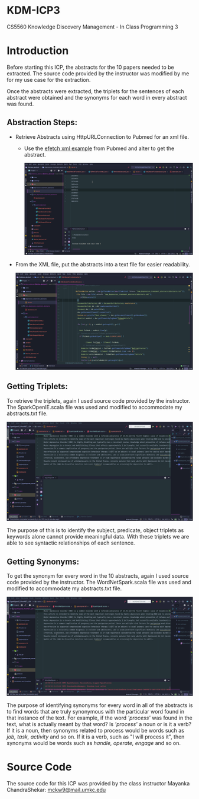 # KDM-ICP3

CS5560 Knowledge Discovery Management - In Class Programming 3



# Introduction

Before starting this ICP, the abstracts for the 10 papers needed to be extracted. The source code provided by the instructor was modified by me for my use case for the extraction.

Once the abstracts were extracted, the triplets for the sentences of each abstract were obtained and the synonyms for each word in every abstract was found.




## Abstraction Steps:

- Retrieve Abstracts using HttpURLConnection to Pubmed for an xml file.

  - Use the [efetch xml example](https://dataguide.nlm.nih.gov/eutilities/utilities.html#efetch) from Pubmed and alter to get the abstract.

    ![Abstract_extraction_xml](../docs/KDM-ICP3/Abstract_extraction_xml.gif)

- From the XML file, put the abstracts into a text file for easier readability.

  ![Abstract_xml_to_txt](../docs/KDM-ICP3/Abstract_xml_to_txt.gif)



## Getting Triplets:

To retrieve the triplets, again I used source code provided by the instructor. The SparkOpenIE.scala file was used and modified to accommodate my abstracts.txt file.

![get_triplets](../docs/KDM-ICP3/get_triplets.gif)

The purpose of this is to identify the subject, predicate, object triplets as keywords alone cannot provide meaningful data. With these triplets we are able to see syntactic relationships of each sentence.



## Getting Synonyms:

To get the synonym for every word in the 10 abstracts, again I used source code provided by the instructor. The WordNetSpark.scala file was used and modified to accommodate my abstracts.txt file.

![get_synonyms](../docs/KDM-ICP3/get_synonyms.gif)

The purpose of identifying synonyms for every word in all of the abstracts is to find words that are truly synonymous with the particular word found in that instance of the text. For example, if the word *'process'* was found in the text, what is actually meant by that word? Is *'process'* a noun or is it a verb? If it is a noun, then synonyms related to process would be words such as *job, task, activity* and so on. If it is a verb, such as "I will process it", then synonyms would be words such as *handle, operate, engage* and so on.

# Source Code

The source code for this ICP was provided by the class instructor Mayanka ChandraShekar: [mckw9@mail.umkc.edu](mckw9@mail.umkc.edu)